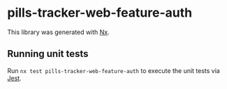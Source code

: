 # pills-tracker-web-feature-auth

This library was generated with [Nx](https://nx.dev).

## Running unit tests

Run `nx test pills-tracker-web-feature-auth` to execute the unit tests via [Jest](https://jestjs.io).
